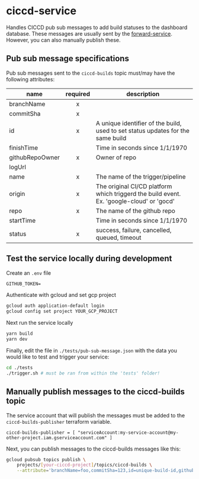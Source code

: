 # ciccd-service

Handles CICCD pub sub messages to add build statuses to the dashboard database.
These messages are usually sent by the [forward-service](../forward-service/README.md). However, you can also manually publish these.

## Pub sub message specifications

Pub sub messages sent to the `ciccd-builds` topic must/may have the following attributes:

 name            | required   | description 
-----------------|:----------:|-------------
branchName       |     x      |    
commitSha        |     x      |    
id               |     x      | A unique identifier of the build, used to set status updates for the same build
finishTime       |            | Time in seconds since 1/1/1970
githubRepoOwner  |     x      | Owner of repo
logUrl           |            |
name             |     x      | The name of the trigger/pipeline
origin           |     x      | The original CI/CD platform which triggerd the build event. Ex. 'google-cloud' or 'gocd'
repo             |     x      | The name of the github repo
startTime        |            | Time in seconds since 1/1/1970   
status           |     x      | success, failure, cancelled, queued, timeout

## Test the service locally during development

Create an `.env` file

```txt
GITHUB_TOKEN=
```

Authenticate with gcloud and set gcp project

```sh
gcloud auth application-default login
gcloud config set project YOUR_GCP_PROJECT
```

Next run the service locally
```sh
yarn build
yarn dev
```

Finally, edit the file in `./tests/pub-sub-message.json` with the data you would like to test and trigger your service:

```sh
cd ./tests
./trigger.sh # must be ran from within the 'tests' folder!
```

## Manually publish messages to the ciccd-builds topic

The service account that will publish the messages must be added to the `ciccd-builds-publisher` terraform variable.

```
ciccd-builds-publisher = [ "serviceAccount:my-service-account@my-other-project.iam.gserviceaccount.com" ]
```

Next, you can publish messages to the ciccd-builds messages like this:

```sh
gcloud pubsub topics publish \
    projects/[your-ciccd-project]/topics/ciccd-builds \
    --attribute='branchName=foo,commitSha=123,id=unique-build-id,githubRepoOwner=thdk,name=build,origin=circle-ci,repo=cloud-build-monitor,status=success'
```

